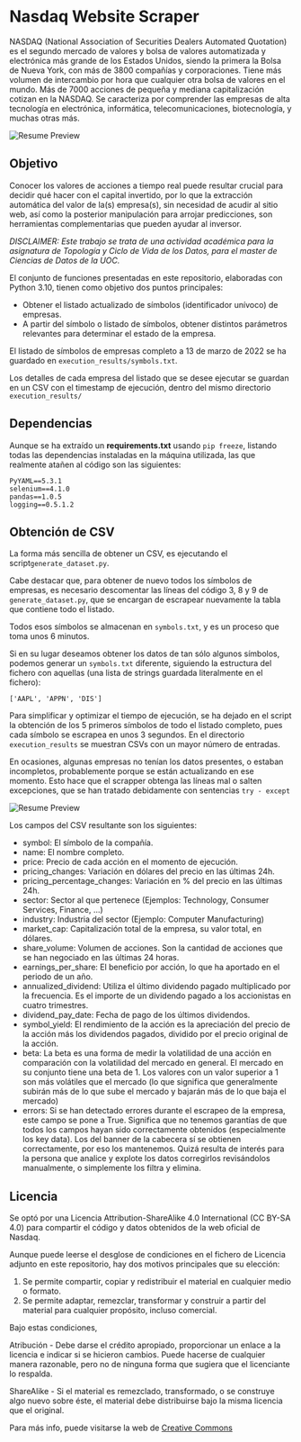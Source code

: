 # Nasdaq Website Scraper

NASDAQ (National Association of Securities Dealers Automated Quotation) es el segundo mercado de valores
y bolsa de valores automatizada y electrónica más grande de los Estados Unidos, siendo la primera la Bolsa de Nueva York, 
con más de 3800 compañías y corporaciones. Tiene más volumen de intercambio por hora que cualquier otra bolsa de valores en el mundo. 
Más de 7000 acciones de pequeña y mediana capitalización cotizan en la NASDAQ. Se caracteriza por comprender las empresas 
de alta tecnología en electrónica, informática, telecomunicaciones, biotecnología, y muchas otras más.

![Resume Preview](https://github.com/jadvani/NasdaqScrapper/blob/main/img/readme_nasdaq.jpg)

## Objetivo

Conocer los valores de acciones a tiempo real puede resultar crucial para decidir qué hacer con el capital invertido, por lo que 
la extracción automática del valor de la(s) empresa(s), sin necesidad de acudir al sitio web, así como la posterior manipulación
para arrojar predicciones, son herramientas complementarias que pueden ayudar al inversor. 

*DISCLAIMER: Este trabajo se trata de una actividad académica para la asignatura de Topología y Ciclo de Vida de los Datos, para el master de Ciencias de Datos de la UOC.*

El conjunto de funciones presentadas en este repositorio, elaboradas con Python 3.10, tienen como objetivo dos puntos principales:

* Obtener el listado actualizado de símbolos (identificador unívoco) de empresas. 
* A partir del símbolo o listado de símbolos, obtener distintos parámetros relevantes para determinar el estado de la empresa.

El listado de símbolos de empresas completo a 13 de marzo de 2022 se ha guardado en ```execution_results/symbols.txt```.

Los detalles de cada empresa del listado que se desee ejecutar se guardan en un CSV con el timestamp de ejecución, dentro del mismo directorio ```execution_results/```

## Dependencias

Aunque se ha extraído un **requirements.txt** usando ```pip freeze```, listando todas las dependencias instaladas en la máquina utilizada, 
las que realmente atañen al código son las siguientes:
```
PyYAML==5.3.1
selenium==4.1.0
pandas==1.0.5
logging==0.5.1.2
```
## Obtención de CSV

La forma más sencilla de obtener un CSV, es ejecutando el script```generate_dataset.py```.

Cabe destacar que, para obtener de nuevo todos los símbolos de empresas, es necesario descomentar 
las líneas del código 3, 8 y 9 de ```generate_dataset.py```, que se encargan de escrapear nuevamente la tabla que contiene todo el listado. 

Todos esos símbolos se almacenan en ```symbols.txt```, y es un proceso que toma unos 6 minutos. 

Si en su lugar deseamos obtener los datos de tan sólo algunos símbolos, podemos generar un ```symbols.txt``` diferente, siguiendo la estructura 
del fichero con aquellas (una lista de strings guardada literalmente en el fichero):

```['AAPL', 'APPN', 'DIS']```

Para simplificar y optimizar el tiempo de ejecución, se ha dejado en el script la obtención de los 5 primeros símbolos de todo el listado completo, 
pues cada símbolo se escrapea en unos 3 segundos. En el directorio ```execution_results``` se muestran CSVs con un mayor número de entradas. 

En ocasiones, algunas empresas no tenían los datos presentes, o estaban incompletos, probablemente porque se están actualizando en ese momento. Esto hace que el scrapper obtenga las líneas mal o salten excepciones, que se han tratado debidamente con sentencias ```try - except```

![Resume Preview](https://github.com/jadvani/NasdaqScrapper/blob/main/img/data_not_available.jpg)

Los campos del CSV resultante son los siguientes:

* symbol: El símbolo de la compañía. 
* name: El nombre completo.
* price: Precio de cada acción en el momento de ejecución.
* pricing_changes: Variación en dólares del precio en las últimas 24h.
* pricing_percentage_changes: Variación en % del precio en las últimas 24h.
* sector: Sector al que pertenece (Ejemplos: Technology, Consumer Services, Finance, ...)
* industry: Industria del sector (Ejemplo: Computer Manufacturing)
* market_cap: Capitalización total de la empresa, su valor total, en dólares.
* share_volume: Volumen de acciones. Son la cantidad de acciones que se han negociado en las últimas 24 horas.
* earnings_per_share: El beneficio por acción, lo que ha aportado en el periodo de un año.
* annualized_dividend: Utiliza el último dividendo pagado multiplicado por la frecuencia. Es el importe de un dividendo pagado a los accionistas en cuatro trimestres. 
* dividend_pay_date: Fecha de pago de los últimos dividendos.
* symbol_yield: El rendimiento de la acción es la apreciación del precio de la acción más los dividendos pagados, dividido por el precio original de la acción.
* beta: La beta es una forma de medir la volatilidad de una acción en comparación con la volatilidad del mercado en general. El mercado en su conjunto tiene una beta de 1. Los valores con un valor superior a 1 son más volátiles que el mercado (lo que significa que generalmente subirán más de lo que sube el mercado y bajarán más de lo que baja el mercado)
* errors: Si se han detectado errores durante el escrapeo de la empresa, este campo se pone a True. Significa que no tenemos garantías de que todos los campos hayan sido correctamente obtenidos (especialmente los key data). Los del banner de la cabecera sí se obtienen correctamente, por eso los mantenemos. Quizá resulta de interés para la persona que analice y explote los datos corregirlos revisándolos manualmente, o simplemente los filtra y elimina. 

## Licencia

Se optó por una Licencia Attribution-ShareAlike 4.0 International (CC BY-SA 4.0) para compartir el código y datos obtenidos de la web oficial de Nasdaq.

Aunque puede leerse el desglose de condiciones en el fichero de Licencia adjunto en este repositorio, hay dos motivos principales que su elección:

1. Se permite compartir, copiar y redistribuir el material en cualquier medio o formato.
2. Se permite adaptar, remezclar, transformar y construir a partir del material para cualquier propósito, incluso comercial.

Bajo estas condiciones, 

Atribución - Debe darse el crédito apropiado, proporcionar un enlace a la licencia e indicar si se hicieron cambios. Puede hacerse de cualquier manera razonable, pero no de ninguna forma que sugiera que el licenciante lo respalda.

ShareAlike - Si el material es remezclado, transformado, o se construye algo nuevo sobre éste, el material debe distribuirse bajo la misma licencia que el original.

Para más info, puede visitarse la web de [Creative Commons](https://creativecommons.org/licenses/by-sa/4.0/)
